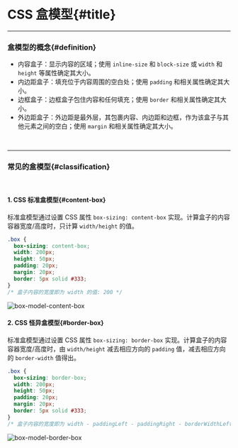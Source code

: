 # CSS 盒模型{#title}

---

### 盒模型的概念{#definition}

- 内容盒子：显示内容的区域；使用 <code>inline-size</code> 和 <code>block-size</code> 或 <code>width</code> 和 <code>height</code> 等属性确定其大小。
- 内边距盒子：填充位于内容周围的空白处；使用 <code>padding</code> 和相关属性确定其大小。
- 边框盒子：边框盒子包住内容和任何填充；使用 <code>border</code> 和相关属性确定其大小。
- 外边距盒子：外边距是最外层，其包裹内容、内边距和边框，作为该盒子与其他元素之间的空白；使用 <code>margin</code> 和相关属性确定其大小。

<br />

---

### 常见的盒模型{#classification}

<br />

#### 1. CSS 标准盒模型{#content-box}

标准盒模型通过设置 CSS 属性 <code>box-sizing: content-box</code> 实现。计算盒子的内容容器宽度/高度时，只计算 <code>width/height</code> 的值。

```css
.box {
  box-sizing: content-box;
  width: 200px;
  height: 50px;
  padding: 20px;
  margin: 20px;
  border: 5px solid #333;
}
/* 盒子内容的宽度即为 width 的值: 200 */
```

![box-model-content-box](/images/css/box-model-content-box.png)

#### 2. CSS 怪异盒模型{#border-box}

标准盒模型通过设置 CSS 属性 <code>box-sizing: border-box</code> 实现。计算盒子的内容容器宽度/高度时，由 <code>width/height</code> 减去相应方向的 <code>padding</code> 值，减去相应方向的 <code>border-width</code> 值得出。

```css
.box {
  box-sizing: border-box;
  width: 200px;
  height: 50px;
  padding: 20px;
  margin: 20px;
  border: 5px solid #333;
}
/* 盒子内容的宽度即为 width - paddingLeft - paddingRight - borderWidthLeft - borderWidthRight 的值: 200 - 20 * 2 - 5 * 2 = 150 */
```

![box-model-border-box](/images/css/box-model-border-box.png)